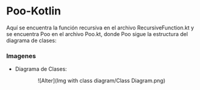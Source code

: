 # Poo-Kotlin
Aquí se encuentra la función recursiva en el archivo RecursiveFunction.kt y se encuentra Poo en el archivo Poo.kt, donde Poo sigue la estructura del diagrama de clases:
### Imagenes
- Diagrama de Clases:
<div align="center"> 
  
![Alter](Img with class diagram/Class Diagram.png)

</div>
